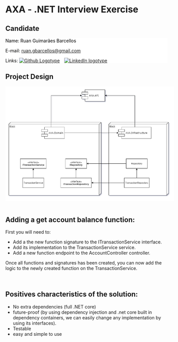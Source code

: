 # AXA - .NET Interview Exercise

## Candidate
<div style="background-color:white;color:black">
    <p>Name: Ruan Guimarães Barcellos</p>
    <p>E-mail: <a href="mailto:ruan.gbarcellos@gmail.com">ruan.gbarcellos@gmail.com</a></p>
    <p>
        Links:
        <a href="https://github.com/ruanbarcellos"><img src="https://github.githubassets.com/images/modules/logos_page/GitHub-Logo.png" alt="Github Logotype" style="max-height:20px"></a>
        <a href="https://www.linkedin.com/in/ruanbarcellos/" style="margin-left:10px"><img src="https://content.linkedin.com/content/dam/me/business/en-us/amp/brand-site/v2/bg/LI-Logo.svg.original.svg" alt="LinkedIn logotype" style="max-height:23px"></a>
    </p>
</div>



## Project Design
<div style="background-color:white;width:100%;padding:10px">
    <img src="./AXA.png" alt="design" style="vertical-align: top;"/>
</div>

<br >

## Adding a get account balance function:
First you will need to:
 - Add a the new function signature to the ITransactionService interface.
 - Add its implementation to the TransactionService service.
 - Add a new function endpoint to the AccountController controller.

Once all functions and signatures has been created, you can now add the logic to the newly created function on the TransactionService.

<br >

## Positives characteristics of the solution:
 - No extra dependencies (full .NET core)
 - future-proof (by using dependency injection and .net core built in dependency containers, we can easily change any implementation by using its interfaces).
 - Testable
 - easy and simple to use